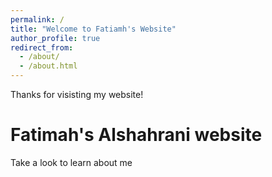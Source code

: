 ```yaml
---
permalink: /
title: "Welcome to Fatiamh's Website"
author_profile: true
redirect_from: 
  - /about/
  - /about.html
---
```


Thanks for visisting my website!

Fatimah's Alshahrani website
======
Take a look  to learn about me
